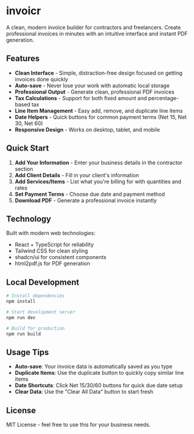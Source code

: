 
# invoicr

A clean, modern invoice builder for contractors and freelancers. Create professional invoices in minutes with an intuitive interface and instant PDF generation.

## Features

- **Clean Interface** - Simple, distraction-free design focused on getting invoices done quickly
- **Auto-save** - Never lose your work with automatic local storage
- **Professional Output** - Generate clean, professional PDF invoices
- **Tax Calculations** - Support for both fixed amount and percentage-based tax
- **Line Item Management** - Easy add, remove, and duplicate line items
- **Date Helpers** - Quick buttons for common payment terms (Net 15, Net 30, Net 60)
- **Responsive Design** - Works on desktop, tablet, and mobile

## Quick Start

1. **Add Your Information** - Enter your business details in the contractor section
2. **Add Client Details** - Fill in your client's information
3. **Add Services/Items** - List what you're billing for with quantities and rates
4. **Set Payment Terms** - Choose due date and payment method
5. **Download PDF** - Generate a professional invoice instantly

## Technology

Built with modern web technologies:
- React + TypeScript for reliability
- Tailwind CSS for clean styling
- shadcn/ui for consistent components
- html2pdf.js for PDF generation

## Local Development

```bash
# Install dependencies
npm install

# Start development server
npm run dev

# Build for production
npm run build
```

## Usage Tips

- **Auto-save**: Your invoice data is automatically saved as you type
- **Duplicate Items**: Use the duplicate button to quickly copy similar line items
- **Date Shortcuts**: Click Net 15/30/60 buttons for quick due date setup
- **Clear Data**: Use the "Clear All Data" button to start fresh

## License

MIT License - feel free to use this for your business needs.
